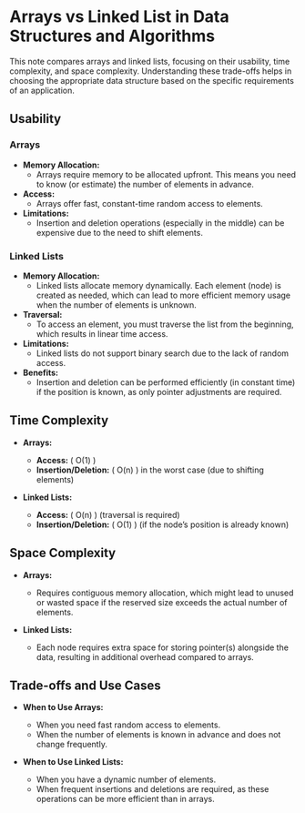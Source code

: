 # Arrays vs Linked List in Data Structures and Algorithms

This note compares arrays and linked lists, focusing on their usability, time complexity, and space complexity. Understanding these trade-offs helps in choosing the appropriate data structure based on the specific requirements of an application.

## Usability

### Arrays
- **Memory Allocation:** 
  - Arrays require memory to be allocated upfront. This means you need to know (or estimate) the number of elements in advance.
- **Access:**
  - Arrays offer fast, constant-time random access to elements.
- **Limitations:**
  - Insertion and deletion operations (especially in the middle) can be expensive due to the need to shift elements.

### Linked Lists
- **Memory Allocation:** 
  - Linked lists allocate memory dynamically. Each element (node) is created as needed, which can lead to more efficient memory usage when the number of elements is unknown.
- **Traversal:**
  - To access an element, you must traverse the list from the beginning, which results in linear time access.
- **Limitations:**
  - Linked lists do not support binary search due to the lack of random access.
- **Benefits:**
  - Insertion and deletion can be performed efficiently (in constant time) if the position is known, as only pointer adjustments are required.

## Time Complexity

- **Arrays:**
  - **Access:** \( O(1) \)
  - **Insertion/Deletion:** \( O(n) \) in the worst case (due to shifting elements)

- **Linked Lists:**
  - **Access:** \( O(n) \) (traversal is required)
  - **Insertion/Deletion:** \( O(1) \) (if the node’s position is already known)

## Space Complexity

- **Arrays:**
  - Requires contiguous memory allocation, which might lead to unused or wasted space if the reserved size exceeds the actual number of elements.

- **Linked Lists:**
  - Each node requires extra space for storing pointer(s) alongside the data, resulting in additional overhead compared to arrays.

## Trade-offs and Use Cases

- **When to Use Arrays:**
  - When you need fast random access to elements.
  - When the number of elements is known in advance and does not change frequently.
  
- **When to Use Linked Lists:**
  - When you have a dynamic number of elements.
  - When frequent insertions and deletions are required, as these operations can be more efficient than in arrays.


